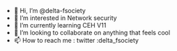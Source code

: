 - 👋 Hi, I’m @delta-fsociety
- 👀 I’m interested in Network security
- 🌱 I’m currently learning CEH V11 
- 💞️ I’m looking to collaborate on anything that feels cool
- 📫 How to reach me : twitter :delta_fsociety

<!---
delta-fsociety/delta-fsociety is a ✨ special ✨ repository because its `README.md` (this file) appears on your GitHub profile.
You can click the Preview link to take a look at your changes.
--->
